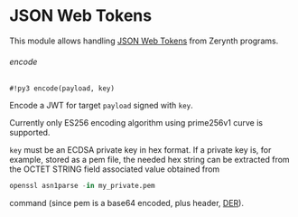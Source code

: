 # JSON Web Tokens

This module allows handling [JSON Web Tokens](https://tools.ietf.org/html/rfc7519) from Zerynth programs.

###### encode

```#!py3 encode(payload, key)```

Encode a JWT for target `payload` signed with `key`.

Currently only ES256 encoding algorithm using prime256v1 curve is supported.

`key` must be an ECDSA private key in hex format.
If a private key is, for example, stored as a pem file, the needed hex string can be extracted from the OCTET STRING field associated value obtained from

```py
openssl asn1parse -in my_private.pem
```

command (since pem is a base64 encoded, plus header, [DER](https://tools.ietf.org/html/rfc5915)).
<!--stackedit_data:
eyJoaXN0b3J5IjpbLTQxMjExNzM2OV19
-->